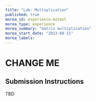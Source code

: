 ```yaml
---
title: "Lab: Multiplication"
published: true
morea_id: experience-matmul
morea_type: experience
morea_summary: "matrix multiplication"
morea_start_date: "2023-08-31"
morea_labels:
---
```


# CHANGE ME



## Submission Instructions

TBD
